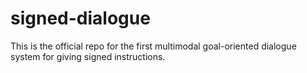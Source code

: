 # signed-dialogue
This is the official repo for the first multimodal goal-oriented dialogue system for giving signed instructions.
